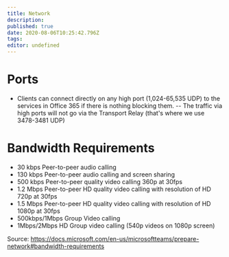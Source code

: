 ```yaml
---
title: Network
description: 
published: true
date: 2020-08-06T10:25:42.796Z
tags: 
editor: undefined
---
```


# Ports
- Clients can connect directly on any high port (1,024-65,535 UDP) to the services in Office 365 if there is nothing blocking them.
-- The traffic via high ports will not go via the Transport Relay (that's where we use 3478-3481 UDP)
# Bandwidth Requirements
- 30 kbps 	Peer-to-peer audio calling
- 130 kbps 	Peer-to-peer audio calling and screen sharing
- 500 kbps 	Peer-to-peer quality video calling 360p at 30fps
- 1.2 Mbps 	Peer-to-peer HD quality video calling with resolution of HD 720p at 30fps
- 1.5 Mbps 	Peer-to-peer HD quality video calling with resolution of HD 1080p at 30fps
- 500kbps/1Mbps 	Group Video calling
- 1Mbps/2Mbps 	HD Group video calling (540p videos on 1080p screen)

Source: https://docs.microsoft.com/en-us/microsoftteams/prepare-network#bandwidth-requirements